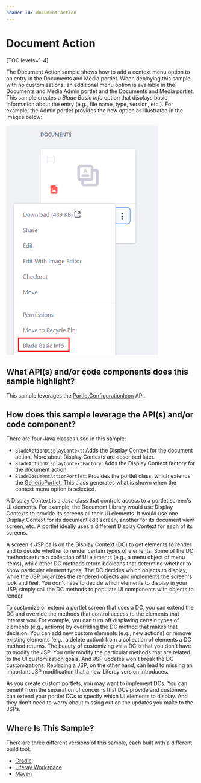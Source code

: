 ```yaml
---
header-id: document-action
---
```


# Document Action

[TOC levels=1-4]

The Document Action sample shows how to add a context menu option to an entry in
the Documents and Media portlet. When deploying this sample with no
customizations, an additional menu option is available in the Documents and
Media Admin portlet and the Documents and Media portlet. This sample creates a
*Blade Basic Info* option that displays basic information about the entry (e.g.,
file name, type, version, etc.). For example, the Admin portlet provides the new
option as illustrated in the images below:

![Figure 1: The new *Blade Basic Info* option is available from the entry's Options menu.](../../../images/documents-and-media-admin-portlet.png)

## What API(s) and/or code components does this sample highlight?

This sample leverages the
[PortletConfigurationIcon](@product-ref@/7.1-latest/javadocs/portal-kernel/com/liferay/portal/kernel/portlet/configuration/icon/PortletConfigurationIcon.html)
API.

## How does this sample leverage the API(s) and/or code component?

There are four Java classes used in this sample:

<!-- - `BladeActionConfigurationIcon`: Adds the new context menu option to the
   Document Detail screen options (![Options](../../../images/icon-options.png))
   (top right corner) of the Documents and Media Admin portlet. See the
   [Configuring Your Admin App's Actions Menu](/docs/7-0/tutorials/-/knowledge_base/t/configuring-your-admin-apps-actions-menu)
   tutorial for more details.-->
- `BladeActionDisplayContext`: Adds the Display Context for the document action.
   More about Display Contexts are described later.
- `BladeActionDisplayContextFactory`: Adds the Display Context factory for the
   document action.
- `BladeDocumentActionPortlet`: Provides the portlet class, which extends the
   [GenericPortlet](https://portals.apache.org/pluto/portlet-2.0-apidocs/javax/portlet/GenericPortlet.html).
   This class generates what is shown when the context menu option is selected.

<!-- Update 7.0 link above when 7.1 version is available (LRDOCS-4313). -Cody -->

A Display Context is a Java class that controls access to a portlet screen's UI
elements. For example, the Document Library would use Display Contexts to
provide its screens all their UI elements. It would use one Display Context for
its document edit screen, another for its document view screen, etc. A portlet
ideally uses a different Display Context for each of its screens.

A screen's JSP calls on the Display Context (DC) to get elements to render and
to decide whether to render certain types of elements. Some of the DC methods
return a collection of UI elements (e.g., a menu object of menu items), while
other DC methods return booleans that determine whether to show particular
element types. The DC decides which objects to display, while the JSP organizes
the rendered objects and implements the screen's look and feel. You don't have
to decide which elements to display in your JSP; simply call the DC methods to
populate UI components with objects to render.

To customize or extend a portlet screen that uses a DC, you can extend the DC
and override the methods that control access to the elements that interest you.
For example, you can turn off displaying certain types of elements (e.g.,
actions) by overriding the DC method that makes that decision. You can add new
custom elements (e.g., new actions) or remove existing elements (e.g., a delete
action) from a collection of elements a DC method returns. The beauty of
customizing via a DC is that you don't have to modify the JSP. You only modify
the particular methods that are related to the UI customization goals. And JSP
updates won't break the DC customizations. Replacing a JSP, on the other hand,
can lead to missing an important JSP modification that a new Liferay version
introduces.

As you create custom portlets, you may want to implement DCs. You can benefit
from the separation of concerns that DCs provide and customers can extend your
portlet DCs to specify which UI elements to display. And they don't need to
worry about missing out on the updates you make to the JSPs.

## Where Is This Sample?
   
There are three different versions of this sample, each built with a different
build tool:
   
- [Gradle](https://github.com/liferay/liferay-blade-samples/tree/7.2/gradle/extensions/document-action)
- [Liferay Workspace](https://github.com/liferay/liferay-blade-samples/tree/7.2/liferay-workspace/extensions/document-action)
- [Maven](https://github.com/liferay/liferay-blade-samples/tree/7.2/maven/extensions/document-action)

